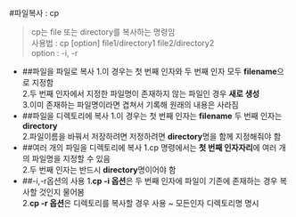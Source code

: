 #파일복사 : cp
> cp는 file 또는 directory를 복사하는 명령임  
> 사용법 : cp [option] file1/directory1 file2/directory2  
> option : -i, -r

* ##파일을 파일로 복사
    1.이 경우는 첫 번째 인자와 두 번째 인자 모두 **filename**으로 지정함  
    2.두 번째 인자에서 지정한 파일명이 존재하지 않는 파일인 경우 **새로 생성**  
    3.이미 존재하는 파일명이라면 겹쳐서 기록해 원래의 내용은 사라짐
* ##파일을 디렉토리에 복사
    1.이 경우는 첫 번째 인자는 **filename** 두 번째 인자는 **directory**  
    2.파일이름을 바꿔서 저장하려면 저정하려면 **directory**명을 함께 지정해줘야 함  
* ##여러 개의 파일을 디렉토리에 복사
    1.cp 명령에서는 **첫 번째 인자자리**에 여러 개의 파일명을 지정할 수 있음  
    2.두 번째 인자는 반드시 **directory**명이어야 함
* ##-i,-r옵션의 사용
    1.**cp -i 옵션**은 두 번째 인자에 파일이 기존에 존재하는 경우 복사할 것인지 물어봄  
    2.**cp -r 옵션**은 디렉토리를 복사할 경우 사용 ~ 모든인자 디렉토리명 명시
